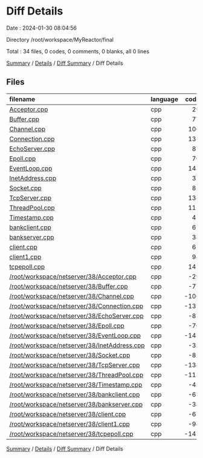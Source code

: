 # Diff Details

Date : 2024-01-30 08:04:56

Directory /root/workspace/MyReactor/final

Total : 34 files,  0 codes, 0 comments, 0 blanks, all 0 lines

[Summary](results.md) / [Details](details.md) / [Diff Summary](diff.md) / Diff Details

## Files
| filename | language | code | comment | blank | total |
| :--- | :--- | ---: | ---: | ---: | ---: |
| [Acceptor.cpp](/Acceptor.cpp) | cpp | 29 | 0 | 8 | 37 |
| [Buffer.cpp](/Buffer.cpp) | cpp | 77 | 0 | 16 | 93 |
| [Channel.cpp](/Channel.cpp) | cpp | 106 | 0 | 22 | 128 |
| [Connection.cpp](/Connection.cpp) | cpp | 135 | 0 | 22 | 157 |
| [EchoServer.cpp](/EchoServer.cpp) | cpp | 87 | 0 | 21 | 108 |
| [Epoll.cpp](/Epoll.cpp) | cpp | 76 | 0 | 12 | 88 |
| [EventLoop.cpp](/EventLoop.cpp) | cpp | 143 | 0 | 24 | 167 |
| [InetAddress.cpp](/InetAddress.cpp) | cpp | 32 | 0 | 11 | 43 |
| [Socket.cpp](/Socket.cpp) | cpp | 82 | 0 | 18 | 100 |
| [TcpServer.cpp](/TcpServer.cpp) | cpp | 134 | 0 | 31 | 165 |
| [ThreadPool.cpp](/ThreadPool.cpp) | cpp | 115 | 0 | 32 | 147 |
| [Timestamp.cpp](/Timestamp.cpp) | cpp | 45 | 0 | 11 | 56 |
| [bankclient.cpp](/bankclient.cpp) | cpp | 61 | 0 | 18 | 79 |
| [bankserver.cpp](/bankserver.cpp) | cpp | 34 | 0 | 8 | 42 |
| [client.cpp](/client.cpp) | cpp | 61 | 0 | 18 | 79 |
| [client1.cpp](/client1.cpp) | cpp | 94 | 0 | 18 | 112 |
| [tcpepoll.cpp](/tcpepoll.cpp) | cpp | 141 | 0 | 19 | 160 |
| [/root/workspace/netserver/38/Acceptor.cpp](//root/workspace/netserver/38/Acceptor.cpp) | cpp | -29 | 0 | -8 | -37 |
| [/root/workspace/netserver/38/Buffer.cpp](//root/workspace/netserver/38/Buffer.cpp) | cpp | -77 | 0 | -16 | -93 |
| [/root/workspace/netserver/38/Channel.cpp](//root/workspace/netserver/38/Channel.cpp) | cpp | -106 | 0 | -22 | -128 |
| [/root/workspace/netserver/38/Connection.cpp](//root/workspace/netserver/38/Connection.cpp) | cpp | -135 | 0 | -22 | -157 |
| [/root/workspace/netserver/38/EchoServer.cpp](//root/workspace/netserver/38/EchoServer.cpp) | cpp | -87 | 0 | -21 | -108 |
| [/root/workspace/netserver/38/Epoll.cpp](//root/workspace/netserver/38/Epoll.cpp) | cpp | -76 | 0 | -12 | -88 |
| [/root/workspace/netserver/38/EventLoop.cpp](//root/workspace/netserver/38/EventLoop.cpp) | cpp | -143 | 0 | -24 | -167 |
| [/root/workspace/netserver/38/InetAddress.cpp](//root/workspace/netserver/38/InetAddress.cpp) | cpp | -32 | 0 | -11 | -43 |
| [/root/workspace/netserver/38/Socket.cpp](//root/workspace/netserver/38/Socket.cpp) | cpp | -82 | 0 | -18 | -100 |
| [/root/workspace/netserver/38/TcpServer.cpp](//root/workspace/netserver/38/TcpServer.cpp) | cpp | -134 | 0 | -31 | -165 |
| [/root/workspace/netserver/38/ThreadPool.cpp](//root/workspace/netserver/38/ThreadPool.cpp) | cpp | -115 | 0 | -32 | -147 |
| [/root/workspace/netserver/38/Timestamp.cpp](//root/workspace/netserver/38/Timestamp.cpp) | cpp | -45 | 0 | -11 | -56 |
| [/root/workspace/netserver/38/bankclient.cpp](//root/workspace/netserver/38/bankclient.cpp) | cpp | -61 | 0 | -18 | -79 |
| [/root/workspace/netserver/38/bankserver.cpp](//root/workspace/netserver/38/bankserver.cpp) | cpp | -34 | 0 | -8 | -42 |
| [/root/workspace/netserver/38/client.cpp](//root/workspace/netserver/38/client.cpp) | cpp | -61 | 0 | -18 | -79 |
| [/root/workspace/netserver/38/client1.cpp](//root/workspace/netserver/38/client1.cpp) | cpp | -94 | 0 | -18 | -112 |
| [/root/workspace/netserver/38/tcpepoll.cpp](//root/workspace/netserver/38/tcpepoll.cpp) | cpp | -141 | 0 | -19 | -160 |

[Summary](results.md) / [Details](details.md) / [Diff Summary](diff.md) / Diff Details